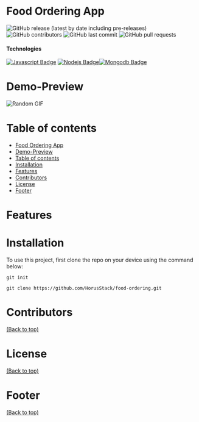 <!-- Add banner here -->


# Food Ordering App

<!-- Add buttons here -->
![GitHub release (latest by date including pre-releases)](https://img.shields.io/github/v/release/codefromrvk/Story2?include_prereleases)
![GitHub contributors](https://img.shields.io/github/contributors/codefromrvk/Story2)
![GitHub last commit](https://img.shields.io/github/last-commit/codefromrvk/Story2)
![GitHub pull requests](https://img.shields.io/github/issues-pr/codefromrvk/Story2)

<!-- Describe your project in brief -->

####  Technologies
 [![Javascript Badge](https://img.shields.io/badge/-Javascript-F0DB4F?style=for-the-badge&labelColor=black&logo=javascript&logoColor=F0DB4F)](#) [![Nodejs Badge](https://img.shields.io/badge/-Nodejs-3C873A?style=for-the-badge&labelColor=black&logo=node.js&logoColor=3C873A)](#)[![Mongodb Badge](https://img.shields.io/badge/MongoDB-%234ea94b.svg?&style=for-the-badge&logo=mongodb&logoColor=white)](#)

# Demo-Preview
<!-- Add a demo for your project -->

![Random GIF](https://media.giphy.com/media/ZVik7pBtu9dNS/giphy.gif)


# Table of contents

- [Food Ordering App](#food-ordering-app)
- [Demo-Preview](#demo-preview)
- [Table of contents](#table-of-contents)
- [Installation](#installation)
- [Features](#features)
- [Contributors](#contributors)
- [License](#license)
- [Footer](#footer)

# Features 



# Installation

To use this project, first clone the repo on your device using the command below:

```git init```

```git clone https://github.com/HorusStack/food-ordering.git```

# Contributors

[(Back to top)](#table-of-contents)

# License 
[(Back to top)](#table-of-contents)

# Footer
[(Back to top)](#table-of-contents)


